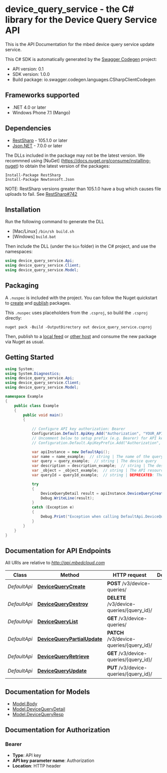 # device_query_service - the C# library for the Device Query Service API

This is the API Documentation for the mbed device query service update service.

This C# SDK is automatically generated by the [Swagger Codegen](https://github.com/swagger-api/swagger-codegen) project:

- API version: 0.1
- SDK version: 1.0.0
- Build package: io.swagger.codegen.languages.CSharpClientCodegen

<a name="frameworks-supported"></a>
## Frameworks supported
- .NET 4.0 or later
- Windows Phone 7.1 (Mango)

<a name="dependencies"></a>
## Dependencies
- [RestSharp](https://www.nuget.org/packages/RestSharp) - 105.1.0 or later
- [Json.NET](https://www.nuget.org/packages/Newtonsoft.Json/) - 7.0.0 or later

The DLLs included in the package may not be the latest version. We recommned using [NuGet] (https://docs.nuget.org/consume/installing-nuget) to obtain the latest version of the packages:
```
Install-Package RestSharp
Install-Package Newtonsoft.Json
```

NOTE: RestSharp versions greater than 105.1.0 have a bug which causes file uploads to fail. See [RestSharp#742](https://github.com/restsharp/RestSharp/issues/742)

<a name="installation"></a>
## Installation
Run the following command to generate the DLL
- [Mac/Linux] `/bin/sh build.sh`
- [Windows] `build.bat`

Then include the DLL (under the `bin` folder) in the C# project, and use the namespaces:
```csharp
using device_query_service.Api;
using device_query_service.Client;
using device_query_service.Model;
```

<a name="packaging"></a>
## Packaging

A `.nuspec` is included with the project. You can follow the Nuget quickstart to [create](https://docs.microsoft.com/en-us/nuget/quickstart/create-and-publish-a-package#create-the-package) and [publish](https://docs.microsoft.com/en-us/nuget/quickstart/create-and-publish-a-package#publish-the-package) packages.

This `.nuspec` uses placeholders from the `.csproj`, so build the `.csproj` directly:

```
nuget pack -Build -OutputDirectory out device_query_service.csproj
```

Then, publish to a [local feed](https://docs.microsoft.com/en-us/nuget/hosting-packages/local-feeds) or [other host](https://docs.microsoft.com/en-us/nuget/hosting-packages/overview) and consume the new package via Nuget as usual.

<a name="getting-started"></a>
## Getting Started

```csharp
using System;
using System.Diagnostics;
using device_query_service.Api;
using device_query_service.Client;
using device_query_service.Model;

namespace Example
{
    public class Example
    {
        public void main()
        {
            
            // Configure API key authorization: Bearer
            Configuration.Default.ApiKey.Add("Authorization", "YOUR_API_KEY");
            // Uncomment below to setup prefix (e.g. Bearer) for API key, if needed
            // Configuration.Default.ApiKeyPrefix.Add("Authorization", "Bearer");

            var apiInstance = new DefaultApi();
            var name = name_example;  // string | The name of the query
            var query = query_example;  // string | The device query
            var description = description_example;  // string | The description of the object (optional) 
            var _object = _object_example;  // string | The API resource entity (optional) 
            var queryId = queryId_example;  // string | DEPRECATED: The ID of the query (optional) 

            try
            {
                DeviceQueryDetail result = apiInstance.DeviceQueryCreate(name, query, description, _object, queryId);
                Debug.WriteLine(result);
            }
            catch (Exception e)
            {
                Debug.Print("Exception when calling DefaultApi.DeviceQueryCreate: " + e.Message );
            }
        }
    }
}
```

<a name="documentation-for-api-endpoints"></a>
## Documentation for API Endpoints

All URIs are relative to *http://api.mbedcloud.com*

Class | Method | HTTP request | Description
------------ | ------------- | ------------- | -------------
*DefaultApi* | [**DeviceQueryCreate**](docs/DefaultApi.md#devicequerycreate) | **POST** /v3/device-queries/ | 
*DefaultApi* | [**DeviceQueryDestroy**](docs/DefaultApi.md#devicequerydestroy) | **DELETE** /v3/device-queries/{query_id}/ | 
*DefaultApi* | [**DeviceQueryList**](docs/DefaultApi.md#devicequerylist) | **GET** /v3/device-queries/ | 
*DefaultApi* | [**DeviceQueryPartialUpdate**](docs/DefaultApi.md#devicequerypartialupdate) | **PATCH** /v3/device-queries/{query_id}/ | 
*DefaultApi* | [**DeviceQueryRetrieve**](docs/DefaultApi.md#devicequeryretrieve) | **GET** /v3/device-queries/{query_id}/ | 
*DefaultApi* | [**DeviceQueryUpdate**](docs/DefaultApi.md#devicequeryupdate) | **PUT** /v3/device-queries/{query_id}/ | 


<a name="documentation-for-models"></a>
## Documentation for Models

 - [Model.Body](docs/Body.md)
 - [Model.DeviceQueryDetail](docs/DeviceQueryDetail.md)
 - [Model.DeviceQueryResp](docs/DeviceQueryResp.md)


<a name="documentation-for-authorization"></a>
## Documentation for Authorization

<a name="Bearer"></a>
### Bearer

- **Type**: API key
- **API key parameter name**: Authorization
- **Location**: HTTP header

